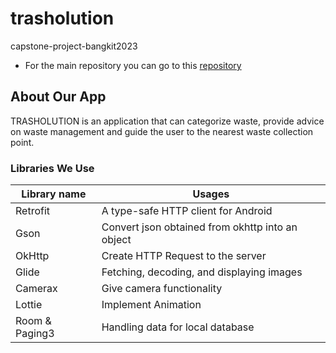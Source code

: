 # trasholution
capstone-project-bangkit2023
- For the main repository you can go to this [repository](https://github.com/ignatiusbarry69/ALL-TRASHOLUTION)

## About Our App

TRASHOLUTION is an application that can categorize waste, provide advice on waste management and guide the user to the nearest waste collection point.


### Libraries We Use

| Library name                                                                                      | Usages                                                              
| -------------                                                                                     | -------------                                                       
| Retrofit    				                                                    | A type-safe HTTP client for Android                      
| Gson    				                                                            | Convert json obtained from okhttp into an object                    
| OkHttp				                                                            | Create HTTP Request to the server                                                                                                  |                                                                     
| Glide                                               					    | Fetching, decoding, and displaying images 
| Camerax 											    | Give camera functionality
| Lottie 										    | Implement Animation
| Room & Paging3                                    						    | Handling data for local database
